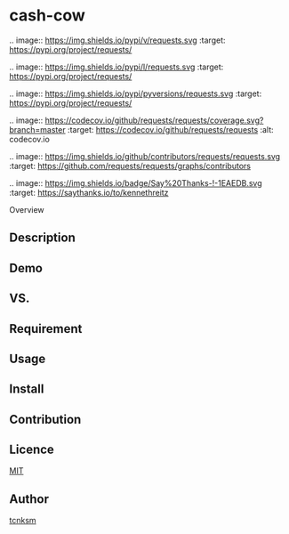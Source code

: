 # cash-cow
.. image:: https://img.shields.io/pypi/v/requests.svg
    :target: https://pypi.org/project/requests/

.. image:: https://img.shields.io/pypi/l/requests.svg
    :target: https://pypi.org/project/requests/

.. image:: https://img.shields.io/pypi/pyversions/requests.svg
    :target: https://pypi.org/project/requests/

.. image:: https://codecov.io/github/requests/requests/coverage.svg?branch=master
    :target: https://codecov.io/github/requests/requests
    :alt: codecov.io

.. image:: https://img.shields.io/github/contributors/requests/requests.svg
    :target: https://github.com/requests/requests/graphs/contributors

.. image:: https://img.shields.io/badge/Say%20Thanks-!-1EAEDB.svg
    :target: https://saythanks.io/to/kennethreitz

Overview

## Description

## Demo

## VS.

## Requirement

## Usage

## Install

## Contribution

## Licence

[MIT](https://github.com/tcnksm/tool/blob/master/LICENCE)

## Author

[tcnksm](https://github.com/tcnksm)
